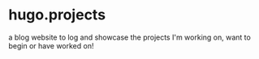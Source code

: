 # hugo.projects
a blog website to log and showcase the projects I'm working on, want to begin or have worked on!
